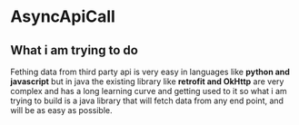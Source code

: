 # AsyncApiCall
 
## What i am trying to do 
Fething data from third party api is very
 easy in languages like **python and javascript** 
 but in java the existing library like **retrofit 
 and OkHttp** are very complex and has a long 
 learning curve and getting used to it so what 
 i am trying to build is a java library that will
 fetch data from any end point, and will be as 
 easy as possible.  
  

